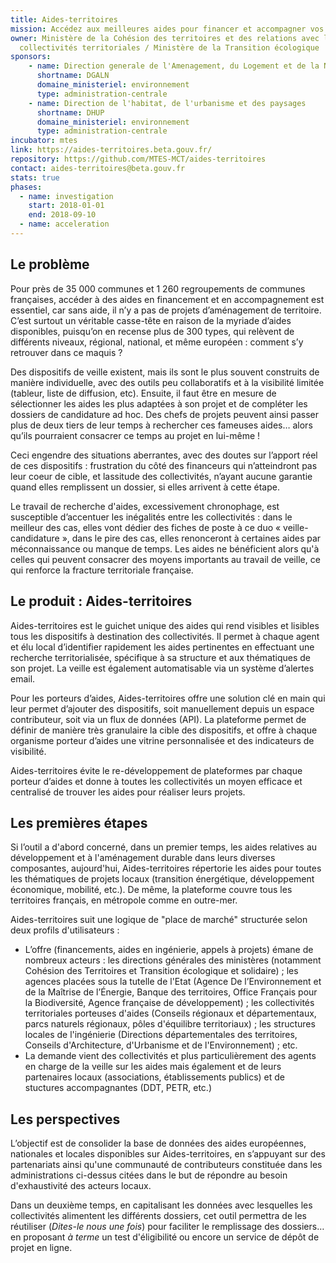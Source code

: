 ```yaml
---
title: Aides-territoires
mission: Accédez aux meilleures aides pour financer et accompagner vos projets locaux
owner: Ministère de la Cohésion des territoires et des relations avec les
  collectivités territoriales / Ministère de la Transition écologique
sponsors:
    - name: Direction generale de l'Amenagement, du Logement et de la Nature
      shortname: DGALN
      domaine_ministeriel: environnement
      type: administration-centrale
    - name: Direction de l'habitat, de l'urbanisme et des paysages
      shortname: DHUP
      domaine_ministeriel: environnement
      type: administration-centrale
incubator: mtes
link: https://aides-territoires.beta.gouv.fr/
repository: https://github.com/MTES-MCT/aides-territoires
contact: aides-territoires@beta.gouv.fr
stats: true
phases:
  - name: investigation
    start: 2018-01-01
    end: 2018-09-10
  - name: acceleration
---
```

## Le problème

Pour près de 35 000 communes et 1 260 regroupements de communes françaises, accéder à des aides en financement et en accompagnement est essentiel, car sans aide, il n’y a pas de projets d’aménagement de territoire. C’est surtout un véritable casse-tête en raison de la myriade d’aides disponibles, puisqu’on en recense plus de 300 types, qui relèvent de différents niveaux, régional, national, et même européen : comment s’y retrouver dans ce maquis ?

Des dispositifs de veille existent, mais ils sont le plus souvent construits de manière individuelle, avec des outils peu collaboratifs et à la visibilité limitée (tableur, liste de diffusion, etc). Ensuite, il faut être en mesure de sélectionner les aides les plus adaptées à son projet et de compléter les dossiers de candidature ad hoc. Des chefs de projets peuvent ainsi passer plus de deux tiers de leur temps à rechercher ces fameuses aides… alors qu’ils pourraient consacrer ce temps au projet en lui-même ! 

Ceci engendre des situations aberrantes, avec des doutes sur l’apport réel de ces dispositifs : frustration du côté des financeurs qui n’atteindront pas leur coeur de cible, et lassitude des collectivités, n’ayant aucune garantie quand elles remplissent un dossier, si elles arrivent à cette étape.

Le travail de recherche d'aides, excessivement chronophage, est susceptible d’accentuer les inégalités entre les collectivités : dans le meilleur des cas, elles vont dédier des fiches de poste à ce duo « veille-candidature », dans le pire des cas, elles renonceront à certaines aides par méconnaissance ou manque de temps. Les aides ne bénéficient alors qu'à celles qui peuvent consacrer des moyens importants au travail de veille, ce qui renforce la fracture territoriale française.

## Le produit : Aides-territoires

Aides-territoires est le guichet unique des aides qui rend visibles et lisibles tous les dispositifs à destination des collectivités. Il permet à chaque agent et élu local d’identifier rapidement les aides pertinentes en effectuant une recherche territorialisée, spécifique à sa structure et aux thématiques de son projet. La veille est également automatisable via un système d’alertes email.

Pour les porteurs d’aides, Aides-territoires offre une solution clé en main qui leur permet d’ajouter des dispositifs, soit manuellement depuis un espace contributeur, soit via un flux de données (API). La plateforme permet de définir de manière très granulaire la cible des dispositifs, et offre à chaque organisme porteur d’aides une vitrine personnalisée et des indicateurs de visibilité.

Aides-territoires évite le re-développement de plateformes par chaque porteur d’aides et donne à toutes les collectivités un moyen efficace et centralisé de trouver les aides pour réaliser leurs projets.

## Les premières étapes

Si l’outil a d'abord concerné, dans un premier temps, les aides relatives au développement et à l'aménagement durable dans leurs diverses composantes, aujourd'hui, Aides-territoires répertorie les aides pour toutes les thématiques de projets locaux (transition énergétique, développement économique, mobilité, etc.). De même, la plateforme couvre tous les territoires français, en métropole comme en outre-mer. 

Aides-territoires suit une logique de "place de marché" structurée selon deux profils d'utilisateurs :

* L’offre (financements, aides en ingénierie, appels à projets) émane de nombreux acteurs : les directions générales des ministères (notamment Cohésion des Territoires et Transition écologique et solidaire) ; les agences placées sous la tutelle de l'Etat (Agence De l’Environnement et de la Maîtrise de l’Énergie, Banque des territoires, Office Français pour la Biodiversité, Agence française de développement) ; les collectivités territoriales porteuses d'aides (Conseils régionaux et départementaux, parcs naturels régionaux, pôles d'équilibre territoriaux) ; les structures locales de l'ingénierie (Directions départementales des territoires, Conseils d'Architecture, d'Urbanisme et de l'​Environnement) ; etc.
* La demande vient des collectivités et plus particulièrement des agents en charge de la veille sur les aides mais également et de leurs partenaires locaux (associations, établissements publics) et de stuctures accompagnantes (DDT, PETR, etc.)

## Les perspectives

L’objectif est de consolider la base de données des aides européennes, nationales et locales disponibles sur Aides-territoires, en s’appuyant sur des partenariats ainsi qu'une communauté de contributeurs constituée dans les administrations ci-dessus citées dans le but de répondre au besoin d'exhaustivité des acteurs locaux.

Dans un deuxième temps, en capitalisant les données avec lesquelles les collectivités alimentent les différents dossiers, cet outil permettra de les réutiliser (*Dites-le nous une fois*) pour faciliter le remplissage des dossiers… en proposant *à terme* un test d'éligibilité ou encore un service de dépôt de projet en ligne.
